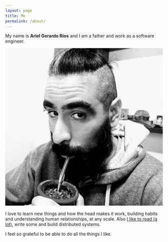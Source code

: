 ```yaml
---
layout: page
title: Me
permalink: /about/
---
```


My name is **Ariel Gerardo Ríos** and I am a father and work as a software
engineer.

![Me](/assets/about/me-900x900.png)

I love to learn new things and how the head makes it work, building habits and
understanding human relationships, at any scale. Also [I like to read (a 
lot)][1], write some and build distributed systems.

I feel so grateful to be able to do all the things I like.

[1]: https://www.goodreads.com/review/list/16241804-ariel-gerardo-r-os?shelf=read
